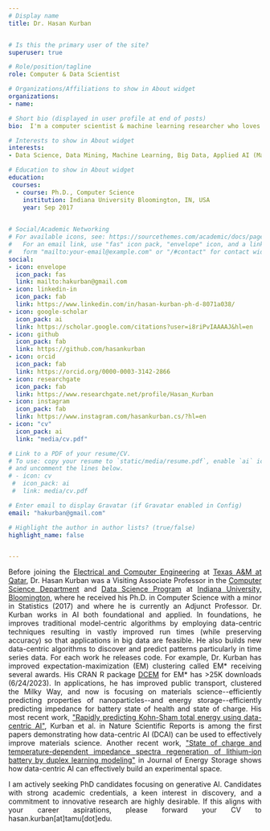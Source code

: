 ```yaml
---
# Display name
title: Dr. Hasan Kurban


# Is this the primary user of the site?
superuser: true

# Role/position/tagline
role: Computer & Data Scientist

# Organizations/Affiliations to show in About widget
organizations:
- name: 

# Short bio (displayed in user profile at end of posts)
bio:  I'm a computer scientist & machine learning researcher who loves building intelligent systems to find data-driven solutions to real-world problems. 

# Interests to show in About widget
interests:
- Data Science, Data Mining, Machine Learning, Big Data, Applied AI (Materials Science)

# Education to show in About widget
education:
 courses:  
  - course: Ph.D., Computer Science
    institution: Indiana University Bloomington, IN, USA
    year: Sep 2017
 

# Social/Academic Networking
# For available icons, see: https://sourcethemes.com/academic/docs/page-builder/#icons
#   For an email link, use "fas" icon pack, "envelope" icon, and a link in the
#   form "mailto:your-email@example.com" or "/#contact" for contact widget.
social:
- icon: envelope
  icon_pack: fas
  link: mailto:hakurban@gmail.com
- icon: linkedin-in
  icon_pack: fab
  link: https://www.linkedin.com/in/hasan-kurban-ph-d-8071a038/
- icon: google-scholar
  icon_pack: ai
  link: https://scholar.google.com/citations?user=i8riPvIAAAAJ&hl=en
- icon: github
  icon_pack: fab
  link: https://github.com/hasankurban
- icon: orcid
  icon_pack: fab
  link: https://orcid.org/0000-0003-3142-2866
- icon: researchgate
  icon_pack: fab  
  link: https://www.researchgate.net/profile/Hasan_Kurban
- icon: instagram
  icon_pack: fab
  link: https://www.instagram.com/hasankurban.cs/?hl=en
- icon: "cv"
  icon_pack: ai
  link: "media/cv.pdf"

# Link to a PDF of your resume/CV.
# To use: copy your resume to `static/media/resume.pdf`, enable `ai` icons in `params.toml`, 
# and uncomment the lines below.
# - icon: cv
 #  icon_pack: ai
 #  link: media/cv.pdf

# Enter email to display Gravatar (if Gravatar enabled in Config)
email: "hakurban@gmail.com"

# Highlight the author in author lists? (true/false)
highlight_name: false


---
```

<style>
body {
text-align: justify}
</style>

Before joining the [Electrical and Computer Engineering](https://www.qatar.tamu.edu/academics/ecen/) at [Texas A&M at Qatar](https://www.qatar.tamu.edu), Dr. Hasan Kurban was a Visiting Associate Professor in the [Computer Science Department](https://cs.indiana.edu)  and [Data Science Program](https://datascience.indiana.edu/index.html) at  [Indiana University, Bloomington](https://www.indiana.edu), where he received his Ph.D. in Computer Science with a minor in Statistics (2017) and where he is currently an Adjunct Professor.   Dr. Kurban works in AI both foundational and applied.  In foundations, he improves traditional model-centric algorithms by employing data-centric techniques resulting in vastly improved run times (while preserving accuracy) so that applications in big data are feasible.  He also builds new data-centric algorithms to discover and predict patterns particularly in time series data.  For each work he releases code.   For example, Dr. Kurban has improved expectation-maximization (EM) clustering called EM* receiving several awards.  His CRAN R package  [DCEM](https://cran.r-project.org/web/packages/DCEM/index.html) for EM* has >25K downloads (6/24/2023).  In applications, he has improved public transport, clustered the Milky Way, and now is focusing on materials science--efficiently predicting properties of nanoparticles--and energy storage--efficiently predicting impedance for battery state of health and state of charge.   His most recent work,  ["Rapidly predicting Kohn-Sham total energy using data-centric AI"](https://www.nature.com/articles/s41598-022-18366-7), Kurban et al. in Nature Scientific Reports is among the first papers demonstrating how data-centric AI (DCAI) can be used to effectively improve materials science. Another recent work, ["State of charge and temperature-dependent impedance spectra regeneration of lithium-ion battery by duplex learning modeling"](https://www.sciencedirect.com/science/article/abs/pii/S2352152X23004826) in Journal of Energy Storage shows how data-centric AI can effectively build an experimental space. 

 I am  actively seeking PhD candidates focusing on generative AI. Candidates with strong academic credentials, a keen interest in discovery, and a commitment to innovative research are highly desirable. If this aligns with your career aspirations, please forward your CV to hasan.kurban[at]tamu[dot]edu.